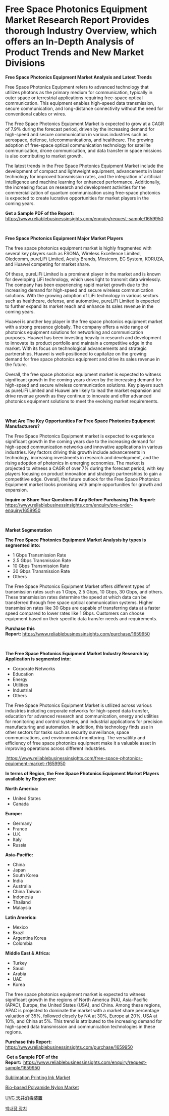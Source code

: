 <p><h1>Free Space Photonics Equipment Market Research Report Provides thorough Industry Overview, which offers an In-Depth Analysis of Product Trends and New Market Divisions</h1></p><p><strong>Free Space Photonics Equipment Market Analysis and Latest Trends</strong></p>
<p><p>Free Space Photonics Equipment refers to advanced technology that utilizes photons as the primary medium for communication, typically in outer space or terrestrial applications requiring free-space optical communication. This equipment enables high-speed data transmission, secure communication, and long-distance connectivity without the need for conventional cables or wires.</p><p>The Free Space Photonics Equipment Market is expected to grow at a CAGR of 7.9% during the forecast period, driven by the increasing demand for high-speed and secure communication in various industries such as aerospace, defense, telecommunications, and healthcare. The growing adoption of free-space optical communication technology for satellite communication, drone communication, and data transfer in space missions is also contributing to market growth.</p><p>The latest trends in the Free Space Photonics Equipment Market include the development of compact and lightweight equipment, advancements in laser technology for improved transmission rates, and the integration of artificial intelligence and machine learning for enhanced performance. Additionally, the increasing focus on research and development activities for the commercialization of quantum communication using free-space photonics is expected to create lucrative opportunities for market players in the coming years.</p></p>
<p><strong>Get a Sample PDF of the Report:&nbsp;</strong> <a href="https://www.reliablebusinessinsights.com/enquiry/request-sample/1659950">https://www.reliablebusinessinsights.com/enquiry/request-sample/1659950</a></p>
<p>&nbsp;</p>
<p><strong>Free Space Photonics Equipment Major Market Players</strong></p>
<p><p>The free space photonics equipment market is highly fragmented with several key players such as FSONA, Wireless Excellence Limited, Oledcomm, pureLiFi Limited, Acuity Brands, Mostcom, EC System, KORUZA, and Huawei competing for market share. </p><p>Of these, pureLiFi Limited is a prominent player in the market and is known for developing LiFi technology, which uses light to transmit data wirelessly. The company has been experiencing rapid market growth due to the increasing demand for high-speed and secure wireless communication solutions. With the growing adoption of LiFi technology in various sectors such as healthcare, defense, and automotive, pureLiFi Limited is expected to further expand its market reach and enhance its sales revenue in the coming years.</p><p>Huawei is another key player in the free space photonics equipment market with a strong presence globally. The company offers a wide range of photonics equipment solutions for networking and communication purposes. Huawei has been investing heavily in research and development to innovate its product portfolio and maintain a competitive edge in the market. With its focus on technological advancements and strategic partnerships, Huawei is well-positioned to capitalize on the growing demand for free space photonics equipment and drive its sales revenue in the future.</p><p>Overall, the free space photonics equipment market is expected to witness significant growth in the coming years driven by the increasing demand for high-speed and secure wireless communication solutions. Key players such as pureLiFi Limited and Huawei are likely to lead the market expansion and drive revenue growth as they continue to innovate and offer advanced photonics equipment solutions to meet the evolving market requirements.</p></p>
<p>&nbsp;</p>
<p><strong>What Are The Key Opportunities For Free Space Photonics Equipment Manufacturers?</strong></p>
<p><p>The Free Space Photonics Equipment market is expected to experience significant growth in the coming years due to the increasing demand for high-speed communication networks and innovative applications in various industries. Key factors driving this growth include advancements in technology, increasing investments in research and development, and the rising adoption of photonics in emerging economies. The market is projected to witness a CAGR of over 7% during the forecast period, with key players focusing on product innovation and strategic partnerships to gain a competitive edge. Overall, the future outlook for the Free Space Photonics Equipment market looks promising with ample opportunities for growth and expansion.</p></p>
<p><strong>Inquire or Share Your Questions If Any Before Purchasing This Report:</strong> <a href="https://www.reliablebusinessinsights.com/enquiry/pre-order-enquiry/1659950">https://www.reliablebusinessinsights.com/enquiry/pre-order-enquiry/1659950</a></p>
<p>&nbsp;</p>
<p><strong>Market Segmentation</strong></p>
<p><strong>The Free Space Photonics Equipment Market Analysis by types is segmented into:</strong></p>
<p><ul><li>1 Gbps Transmission Rate</li><li>2.5 Gbps Transmission Rate</li><li>10 Gbps Transmission Rate</li><li>30 Gbps Transmission Rate</li><li>Others</li></ul></p>
<p><p>The Free Space Photonics Equipment Market offers different types of transmission rates such as 1 Gbps, 2.5 Gbps, 10 Gbps, 30 Gbps, and others. These transmission rates determine the speed at which data can be transferred through free space optical communication systems. Higher transmission rates like 30 Gbps are capable of transferring data at a faster speed compared to lower rates like 1 Gbps. Customers can choose equipment based on their specific data transfer needs and requirements.</p></p>
<p><strong>Purchase this Report:&nbsp;</strong><a href="https://www.reliablebusinessinsights.com/purchase/1659950">https://www.reliablebusinessinsights.com/purchase/1659950</a></p>
<p>&nbsp;</p>
<p><strong>The Free Space Photonics Equipment Market Industry Research by Application is segmented into:</strong></p>
<p><ul><li>Corporate Networks</li><li>Education</li><li>Energy</li><li>Utilities</li><li>Industrial</li><li>Others</li></ul></p>
<p><p>The Free Space Photonics Equipment Market is utilized across various industries including corporate networks for high-speed data transfer, education for advanced research and communication, energy and utilities for monitoring and control systems, and industrial applications for precision manufacturing and automation. In addition, this technology finds use in other sectors for tasks such as security surveillance, space communications, and environmental monitoring. The versatility and efficiency of free space photonics equipment make it a valuable asset in improving operations across different industries.</p></p>
<p><a href="https://www.reliablebusinessinsights.com/free-space-photonics-equipment-market-r1659950">&nbsp;https://www.reliablebusinessinsights.com/free-space-photonics-equipment-market-r1659950</a></p>
<p><strong>In terms of Region, the Free Space Photonics Equipment Market Players available by Region are:</strong></p>
<p>
    <p> <strong> North America: </strong>
        <ul>
            <li>United States</li>
            <li>Canada</li>
        </ul>
        </p> 
    <p> <strong> Europe: </strong>
        <ul>
            <li>Germany</li>
            <li>France</li>
            <li>U.K.</li>
            <li>Italy</li>
            <li>Russia</li>
        </ul>
        </p> 
    <p> <strong> Asia-Pacific: </strong>
        <ul>
            <li>China</li>
            <li>Japan</li>
            <li>South Korea</li>
            <li>India</li>
            <li>Australia</li>
            <li>China Taiwan</li>
            <li>Indonesia</li>
            <li>Thailand</li>
            <li>Malaysia</li>
        </ul>
        </p> 
    <p> <strong> Latin America: </strong>
        <ul>
            <li>Mexico</li>
            <li>Brazil</li>
            <li>Argentina Korea</li>
            <li>Colombia</li>
        </ul>
        </p> 
    <p> <strong> Middle East & Africa: </strong>
        <ul>
            <li>Turkey</li>
            <li>Saudi</li>
            <li>Arabia</li>
            <li>UAE</li>
            <li>Korea</li>
        </ul>
    </p>
    </p>
<p><p>The free space photonics equipment market is expected to witness significant growth in the regions of North America (NA), Asia-Pacific (APAC), Europe, the United States (USA), and China. Among these regions, APAC is projected to dominate the market with a market share percentage valuation of 35%, followed closely by NA at 30%, Europe at 20%, USA at 10%, and China at 5%. This trend is attributed to the increasing demand for high-speed data transmission and communication technologies in these regions.</p></p>
<p><strong>Purchase this Report: </strong><a href="https://www.reliablebusinessinsights.com/purchase/1659950">https://www.reliablebusinessinsights.com/purchase/1659950</a></p>
<p>&nbsp;<strong>Get a Sample PDF of the Report:&nbsp;&nbsp;</strong><a href="https://www.reliablebusinessinsights.com/enquiry/request-sample/1659950">https://www.reliablebusinessinsights.com/enquiry/request-sample/1659950</a></p>
<p><strong></strong></p>
<p><p><a href="https://github.com/HenrietteMills1/Market-Research-Report-List-1/blob/main/sublimation-printing-ink-market.md">Sublimation Printing Ink Market</a></p><p><a href="https://github.com/alexxisgm/Market-Research-Report-List-1/blob/main/bio-based-polyamide-nylon-market.md">Bio-based Polyamide Nylon Market</a></p><p><a href="https://github.com/JoanaNitzsche/Market-Research-Report-List-1/blob/main/6262762117906.md">UVC 天井消毒装置</a></p><p><a href="https://medium.com/@cierrahayes645/%EB%B0%B1%EB%82%B4%EC%9E%A5-%EB%94%94%EB%B0%94%EC%9D%B4%EC%8A%A4-%EC%8B%9C%EC%9E%A5-%EB%8F%99%ED%96%A5-%EB%B0%8F-%EB%B6%84%EC%84%9D-%EB%AF%B8%EB%9E%98-%EC%84%B1%EC%9E%A5%EC%97%90-%EB%8C%80%ED%95%9C-%EA%B8%B0%ED%9A%8C%EC%99%80-%EB%8F%84%EC%A0%84-2024-2031-cc8034d7134d">백내장 장치</a></p></p>